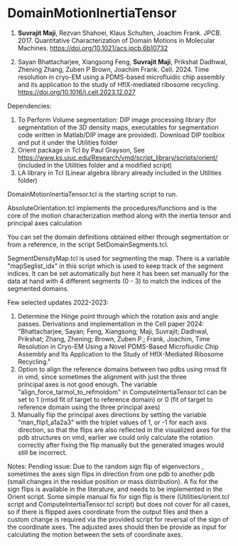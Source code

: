 # DomainMotionInertiaTensor
1. **Suvrajit Maji**, Rezvan Shahoei, Klaus Schulten, Joachim Frank. JPCB. 2017. Quantitative Characterization of Domain Motions in Molecular Machines. 
https://doi.org/10.1021/acs.jpcb.6b10732

2. Sayan Bhattacharjee, Xiangsong Feng, **Suvrajit Maji**, Prikshat Dadhwal, Zhening Zhang, Zuben P Brown, Joachim Frank. Cell. 2024. Time resolution in cryo-EM using a PDMS-based microfluidic chip assembly and its application to the study of HflX-mediated ribosome recycling. https://doi.org/10.1016/j.cell.2023.12.027


Dependencies:
1. To Perform Volume segmentation: DIP image processing library (for segmentation of the 3D density maps, executables for segmentation code written in Matlab/DIP image are provided). Download DIP toolbox and put it under the Utilities folder
2. Orient package in Tcl by Paul Grayson, See https://www.ks.uiuc.edu/Research/vmd/script_library/scripts/orient/ (included in the Utilities folder and a modified script)
4. LA library in Tcl (Linear algebra library already included in the Utilities folder) 

DomainMotionInertiaTensor.tcl is the starting script to run.

AbsoluteOrientation.tcl implements the procedures/functions and is the core of the motion characterization method along with the inertia tensor and principal axes calculation

You can set the domain definitions obtained either through segmentation or from a reference, in the script SetDomainSegments.tcl.

SegmentDensityMap.tcl is used for segmenting the map. There is a variable "mapSeglist_idx" in this script which is used to keep track of the segment indices. It can be set automatically but here it has been set manually for the data at hand with 4 different segments (0 - 3) to match the indices of the segmented domains. 

Few selected updates 2022-2023:
1. Determine the Hinge point through which the rotation axis and angle passes.
   Derivations and implementation in the Cell paper 2024:
   "Bhattacharjee, Sayan; Feng, Xiangsong; Maji, Suvrajit; Dadhwal, Prikshat; Zhang, Zhening; Brown, Zuben P.; Frank, Joachim, Time
   Resolution in Cryo-EM Using a Novel PDMS-Based Microfluidic Chip Assembly and Its Application to the Study of HflX-Mediated Ribosome 
   Recycling."
3. Option to align the reference domains between two pdbs using rmsd fit in vmd, since sometimes the alignment with just the three    
   principal axes is not good enough. The variable "align_force_tarmol_to_refmoldom" in ComputeIntertiaTensor.tcl can be set to 1 (rmsd 
   fit of target to reference domain) or 0 (fit of target to reference domain using the three principal axes) 
5. Manually flip the principal axes directions by setting the variable "man_flip1_a1a2a3" with the triplet values of 1, or -1 for each axis 
   direction, so that the     flips are also reflected in the visualized axes for the pdb structures on vmd, earlier we could only 
   calculate the rotation correctly after fixing the flip manually but the generated images would still be incorrect.  
  

Notes: 
Pending issue:  Due to the random sign flip of eigenvectors , sometimes the axes sign flips in direction from one pdb to another pdb (small changes in the residue position or mass distribution). A fix for the sign flips is available in the literature, and needs to be implemented in the Orient script.
Some simple manual fix for sign flip is there (Utilities/orient.tcl script and ComputeIntertiaTensor.tcl script) but does not cover for all cases, so if there is flipped axes coordinate from the output files and then a custom change is required via the provided script for reversal of the sign of the coordinate axes. The adjusted axes should then be provide as input for calculating the motion between the sets of coordinate axes.
